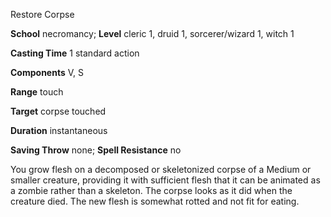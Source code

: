 Restore Corpse

**School** necromancy; **Level** cleric 1, druid 1, sorcerer/wizard 1, witch 1

**Casting Time** 1 standard action

**Components** V, S

**Range** touch

**Target** corpse touched

**Duration** instantaneous

**Saving Throw** none; **Spell Resistance** no

You grow flesh on a decomposed or skeletonized corpse of a Medium or smaller creature, providing it with sufficient flesh that it can be animated as a zombie rather than a skeleton. The corpse looks as it did when the creature died. The new flesh is somewhat rotted and not fit for eating.


